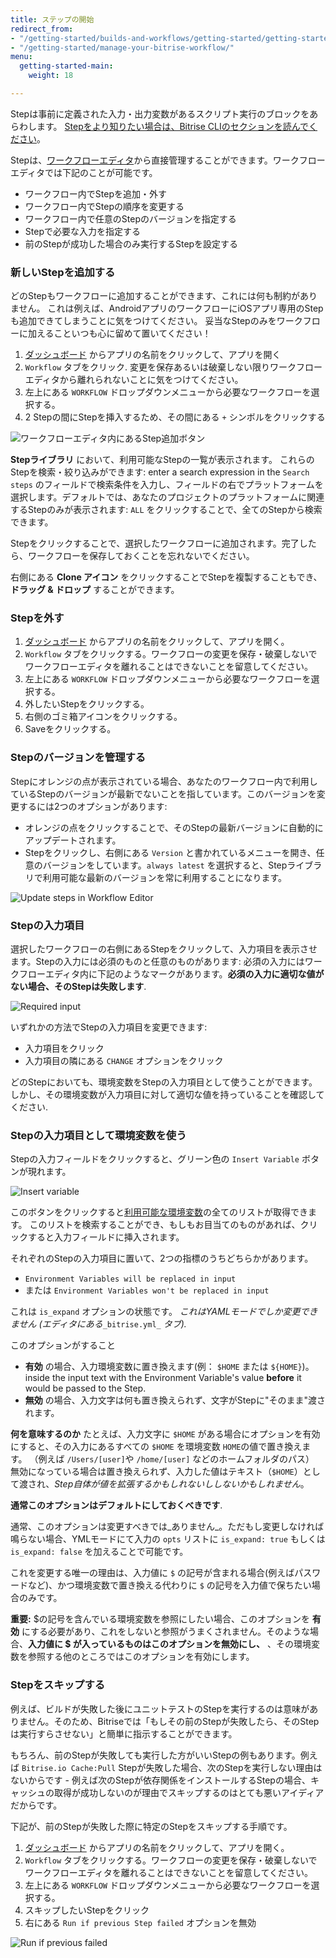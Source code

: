 ```yaml
---
title: ステップの開始
redirect_from:
- "/getting-started/builds-and-workflows/getting-started/getting-started-steps"
- "/getting-started/manage-your-bitrise-workflow/"
menu:
  getting-started-main:
    weight: 18

---
```

Stepは事前に定義された入力・出力変数があるスクリプト実行のブロックをあらわします。 [Stepをより知りたい場合は、Bitrise CLIのセクションを読んでください](/bitrise-cli/steps)。

Stepは、[ワークフローエディタ](/getting-started/getting-started-workflows)から直接管理することができます。ワークフローエディタでは下記のことが可能です。

* ワークフロー内でStepを追加・外す
* ワークフロー内でStepの順序を変更する
* ワークフロー内で任意のStepのバージョンを指定する
* Stepで必要な入力を指定する
* 前のStepが成功した場合のみ実行するStepを設定する

### 新しいStepを追加する

どのStepもワークフローに追加することができます、これには何も制約がありません。
これは例えば、AndroidアプリのワークフローにiOSアプリ専用のStepも追加できてしまうことに気をつけてください。
妥当なStepのみをワークフローに加えることいつも心に留めて置いてください！

1. [ダッシュボード](https://app.bitrise.io/dashboard) からアプリの名前をクリックして、アプリを開く
2. `Workflow` タブをクリック. 変更を保存あるいは破棄しない限りワークフローエディタから離れられないことに気をつけてください。
3. 左上にある `WORKFLOW` ドロップダウンメニューから必要なワークフローを選択する。
4. 2 Stepの間にStepを挿入するため、その間にある `+` シンボルをクリックする

![ワークフローエディタ内にあるStep追加ボタン](/img/getting-started/add-your-first-step.png)

**Stepライブラリ** において、利用可能なStepの一覧が表示されます。
これらのStepを検索・絞り込みができます: enter a search expression in the `Search steps` のフィールドで検索条件を入力し、フィールドの右でプラットフォームを選択します。デフォルトでは、あなたのプロジェクトのプラットフォームに関連するStepのみが表示されます: `ALL` をクリックすることで、全てのStepから検索できます。

Stepをクリックすることで、選択したワークフローに追加されます。完了したら、ワークフローを保存しておくことを忘れないでください。

右側にある **Clone アイコン** をクリックすることでStepを複製することもでき、**ドラッグ & ドロップ** することができます。

### Stepを外す

1. [ダッシュボード](https://app.bitrise.io/dashboard) からアプリの名前をクリックして、アプリを開く。
2. `Workflow` タブをクリックする。ワークフローの変更を保存・破棄しないでワークフローエディタを離れることはできないことを留意してください。
3. 左上にある `WORKFLOW` ドロップダウンメニューから必要なワークフローを選択する。
4. 外したいStepをクリックする。
5. 右側のゴミ箱アイコンをクリックする。
6. Saveをクリックする。

### Stepのバージョンを管理する

Stepにオレンジの点が表示されている場合、あなたのワークフロー内で利用しているStepのバージョンが最新でないことを指しています。このバージョンを変更するには2つのオプションがあります:

* オレンジの点をクリックすることで、そのStepの最新バージョンに自動的にアップデートされます。
* Stepをクリックし、右側にある `Version` と書かれているメニューを開き、任意のバージョンをしています。`always latest` を選択すると、Stepライブラリで利用可能な最新のバージョンを常に利用することになります。

![Update steps in Workflow Editor](/img/getting-started/update-steps.png)

### Stepの入力項目

選択したワークフローの右側にあるStepをクリックして、入力項目を表示させます。Stepの入力には必須のものと任意のものがあります: 必須の入力にはワークフローエディタ内に下記のようなマークがあります。**必須の入力に適切な値がない場合、そのStepは失敗します**.

![Required input](/img/getting-started/step-inputs.png)

いずれかの方法でStepの入力項目を変更できます:

* 入力項目をクリック
* 入力項目の隣にある `CHANGE` オプションをクリック

どのStepにおいても、環境変数をStepの入力項目として使うことができます。しかし、その環境変数が入力項目に対して適切な値を持っていることを確認してください.

### Stepの入力項目として環境変数を使う

Stepの入力フィールドをクリックすると、グリーン色の `Insert Variable` ボタンが現れます。

![Insert variable](/img/getting-started/insert-variable.png)

このボタンをクリックすると[利用可能な環境変数](/builds/available-environment-variables)の全てのリストが取得できます。 このリストを検索することができ、もしもお目当てのものがあれば、クリックすると入力フィールドに挿入されます。

それぞれのStepの入力項目に置いて、2つの指標のうちどちらかがあります。

* `Environment Variables will be replaced in input`
* または `Environment Variables won't be replaced in input`

これは `is_expand` オプションの状態です。
_これはYAMLモードでしか変更できません (エディタにある_`_bitrise.yml_` _タブ)._

このオプションがすること

* **有効** の場合、入力環境変数に置き換えます(例： `$HOME` または `${HOME}`)。
  inside the input text with the Environment Variable's value **before** it would be passed to the Step.
* **無効** の場合、入力文字は何も置き換えられず、文字がStepに"そのまま"渡されます。

**何を意味するのか** たとえば、入力文字に `$HOME` がある場合にオプションを有効にすると、その入力にあるすべての `$HOME` を環境変数 `HOME`の値で置き換えます。
（例えば `/Users/[user]`や `/home/[user]` などのホームフォルダのパス）
無効になっている場合は置き換えられず、入力した値はテキスト（`$HOME`）として渡され、_Step自体が値を拡張するかもしれないししないかもしれません_。

**通常このオプションはデフォルトにしておくべきです**.

通常、このオプションは変更すべきでは_ありません_。ただもし変更しなければ鳴らない場合、YMLモードにて入力の `opts` リストに `is_expand: true` もしくは `is_expand: false` を加えることで可能です。

これを変更する唯一の理由は、入力値に `$` の記号が含まれる場合(例えばパスワードなど)、かつ環境変数で置き換える代わりに `$` の記号を入力値で保ちたい場合のみです。

**重要:** $の記号を含んでいる環境変数を参照にしたい場合、このオプションを **有効** にする必要があり、これをしないと参照がうまくされません。そのような場合、**入力値に $ が入っているものはこのオプションを無効にし、** 、その環境変数を参照する他のところではこのオプションを有効にします。

### Stepをスキップする

例えば、ビルドが失敗した後にユニットテストのStepを実行するのは意味がありません。そのため、Bitriseでは「もしその前のStepが失敗したら、そのStepは実行すらさせない」と簡単に指示することができます。

もちろん、前のStepが失敗しても実行した方がいいStepの例もあります。例えば `Bitrise.io Cache:Pull` Stepが失敗した場合、次のStepを実行しない理由はないからです - 例えば次のStepが依存関係をインストールするStepの場合、キャッシュの取得が成功しないのが理由でスキップするのはとても悪いアイディアだからです。

下記が、前のStepが失敗した際に特定のStepをスキップする手順です。

1. [ダッシュボード](https://app.bitrise.io/dashboard) からアプリの名前をクリックして、アプリを開く。
2. `Workflow` タブをクリックする。ワークフローの変更を保存・破棄しないでワークフローエディタを離れることはできないことを留意してください。
3. 左上にある `WORKFLOW` ドロップダウンメニューから必要なワークフローを選択する。
4. スキップしたいStepをクリック
5. 右にある `Run if previous Step failed` オプションを無効

![Run if previous failed](/img/getting-started/run-if-failed.png)